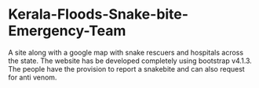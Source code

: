 # Kerala-Floods-Snake-bite-Emergency-Team
A site along with a google map with snake rescuers and hospitals across the state. The website has be developed completely using bootstrap v4.1.3. The people have the provision to report a snakebite and can also request for anti venom.
